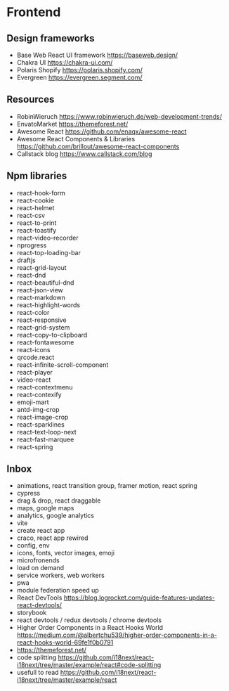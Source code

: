 # Frontend

## Design frameworks

- Base Web React UI framework <https://baseweb.design/>
- Chakra UI <https://chakra-ui.com/>
- Polaris Shopify <https://polaris.shopify.com/>
- Evergreen <https://evergreen.segment.com/>

## Resources

- RobinWieruch <https://www.robinwieruch.de/web-development-trends/>
- EnvatoMarket <https://themeforest.net/>
- Awesome React <https://github.com/enaqx/awesome-react>
- Awesome React Components & Libraries <https://github.com/brillout/awesome-react-components>
- Callstack blog <https://www.callstack.com/blog>

## Npm libraries

- react-hook-form
- react-cookie
- react-helmet
- react-csv
- react-to-print
- react-toastify
- react-video-recorder
- nprogress
- react-top-loading-bar
- draftjs
- react-grid-layout
- react-dnd
- react-beautiful-dnd
- react-json-view
- react-markdown
- react-highlight-words
- react-color
- react-responsive
- react-grid-system
- react-copy-to-clipboard
- react-fontawesome
- react-icons
- qrcode.react
- react-infinite-scroll-component
- react-player
- video-react
- react-contextmenu
- react-contexify
- emoji-mart
- antd-img-crop
- react-image-crop
- react-sparklines
- react-text-loop-next
- react-fast-marquee
- react-spring

## Inbox

- animations, react transition group, framer motion, react spring
- cypress
- drag & drop, react draggable
- maps, google maps
- analytics, google analytics
- vite
- create react app
- craco, react app rewired
- config, env
- icons, fonts, vector images, emoji
- microfronends
- load on demand
- service workers, web workers
- pwa
- module federation speed up
- React DevTools <https://blog.logrocket.com/guide-features-updates-react-devtools/>
- storybook
- react devtools / redux devtools / chrome devtools
- Higher Order Components in a React Hooks World <https://medium.com/@albertchu539/higher-order-components-in-a-react-hooks-world-69fe1f0b0791>
- <https://themeforest.net/>
- code splitting <https://github.com/i18next/react-i18next/tree/master/example/react#code-splitting>
- usefull to read <https://github.com/i18next/react-i18next/tree/master/example/react>
